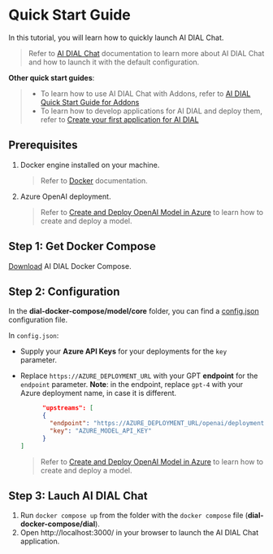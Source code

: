 # Quick Start Guide

In this tutorial, you will learn how to quickly launch AI DIAL Chat.

> Refer to [AI DIAL Chat](https://github.com/epam/ai-dial-chat) documentation to learn more about AI DIAL Chat and how to launch it with the default configuration.

**Other quick start guides**: 

> * To learn how to use AI DIAL Chat with Addons, refer to [AI DIAL Quick Start Guide for Addons](./quick-start-with-addon.md)
> * To learn how to develop applications for AI DIAL and deploy them, refer to [Create your first application for AI DIAL](./quick-start-with-application.md)

## Prerequisites

1. Docker engine installed on your machine.
    > Refer to [Docker](https://docs.docker.com/desktop/) documentation.

2. Azure OpenAI deployment.
    > Refer to [Create and Deploy OpenAI Model in Azure](./Deployment/Azure%20Model%20Deployment.md) to learn how to create and deploy a model.

## Step 1: Get Docker Compose

[Download](https://github.com/epam/ai-dial/tree/main/docs/dial-docker-compose/model/) AI DIAL Docker Compose.

## Step 2: Configuration

In the **dial-docker-compose/model/core** folder, you can find a [config.json](https://github.com/epam/ai-dial/tree/main/docs/dial-docker-compose/model/core/config.json) configuration file. 

In `config.json`:

* Supply your **Azure API Keys** for your deployments for the `key` parameter.
* Replace `https://AZURE_DEPLOYMENT_URL` with your GPT **endpoint** for the `endpoint` parameter. **Note**: in the endpoint, replace `gpt-4` with your Azure deployment name, in case it is different.

  ```json
        "upstreams": [
        {
          "endpoint": "https://AZURE_DEPLOYMENT_URL/openai/deployments/gpt-4/chat/completions",
          "key": "AZURE_MODEL_API_KEY"
        }
  ]
  ```

    > Refer to [Create and Deploy OpenAI Model in Azure](./Deployment/Azure%20Model%20Deployment.md) to learn how to create and deploy a model.


## Step 3: Lauch AI DIAL Chat

1. Run `docker compose up` from the folder with the `docker compose` file (**dial-docker-compose/dial**).
2. Open http://localhost:3000/ in your browser to launch the AI DIAL Chat application.
